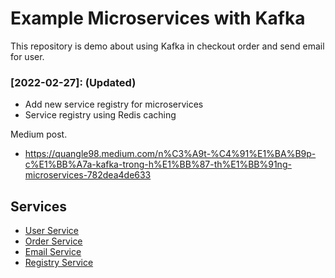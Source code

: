 # Example Microservices with Kafka
This repository is demo about using Kafka in checkout order and send email for user.

### [2022-02-27]: (Updated) 
  - Add new service registry for microservices
  - Service registry using Redis caching

Medium post.
- https://quangle98.medium.com/n%C3%A9t-%C4%91%E1%BA%B9p-c%E1%BB%A7a-kafka-trong-h%E1%BB%87-th%E1%BB%91ng-microservices-782dea4de633

## Services
- [User Service](./user-service)
- [Order Service](./order-service)
- [Email Service](./email-service)
- [Registry Service](./registry) 
